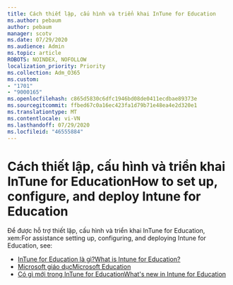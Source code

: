 ```yaml
---
title: Cách thiết lập, cấu hình và triển khai InTune for Education
ms.author: pebaum
author: pebaum
manager: scotv
ms.date: 07/29/2020
ms.audience: Admin
ms.topic: article
ROBOTS: NOINDEX, NOFOLLOW
localization_priority: Priority
ms.collection: Adm_O365
ms.custom:
- "1701"
- "9000165"
ms.openlocfilehash: c865d5830c6dfc1946bd08de0411ecdbae89373e
ms.sourcegitcommit: ffbed67c0a16ec423fa1d79b71e48ea4e2d320e1
ms.translationtype: MT
ms.contentlocale: vi-VN
ms.lasthandoff: 07/29/2020
ms.locfileid: "46555884"
---
```

# <a name="how-to-set-up-configure-and-deploy-intune-for-education"></a><span data-ttu-id="123a3-102">Cách thiết lập, cấu hình và triển khai InTune for Education</span><span class="sxs-lookup"><span data-stu-id="123a3-102">How to set up, configure, and deploy Intune for Education</span></span>

<span data-ttu-id="123a3-103">Để được hỗ trợ thiết lập, cấu hình và triển khai InTune for Education, xem:</span><span class="sxs-lookup"><span data-stu-id="123a3-103">For assistance setting up, configuring, and deploying Intune for Education, see:</span></span>

- [<span data-ttu-id="123a3-104">InTune for Education là gì?</span><span class="sxs-lookup"><span data-stu-id="123a3-104">What is Intune for Education?</span></span>](https://docs.microsoft.com/intune-education/what-is-intune-for-education)
- [<span data-ttu-id="123a3-105">Microsoft giáo dục</span><span class="sxs-lookup"><span data-stu-id="123a3-105">Microsoft Education</span></span>](https://www.microsoft.com/education/intune/default.aspx)
- [<span data-ttu-id="123a3-106">Có gì mới trong InTune for Education</span><span class="sxs-lookup"><span data-stu-id="123a3-106">What's new in Intune for Education</span></span>](https://docs.microsoft.com/intune-education/whats-new-in-edu)